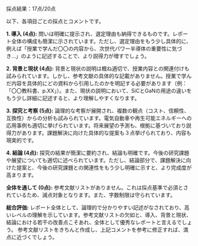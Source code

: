 採点結果：17点/20点

以下、各項目ごとの採点とコメントです。

**1. 導入 (4点):** 問いは明確に提示され、選定理由も納得できるものです。レポート全体の構成も簡潔に示されています。ただし、選定理由をもう少し具体的に、例えば「授業で学んだ〇〇の内容から、次世代パワー半導体の重要性に気づき…」のように記述することで、より説得力が増すでしょう。

**2. 背景と現状 (4点):**  背景と現状の説明は概ね適切で、授業内容との関連付けも試みられています。しかし、参考文献の具体的な記載がありません。授業で学んだ内容を具体的にどの資料から引用したのかを明記する必要があります（例：「〇〇教科書、p.XX」）。また、現状の説明において、SiCとGaNの用途の違いをもう少し詳細に記述すると、より理解しやすくなります。

**3. 探究と考察 (5点):** 論理的な考察が展開され、複数の観点（コスト、信頼性、互換性）からの分析も試みられています。電気自動車や再生可能エネルギーへの応用事例も適切に挙げられています。将来展望の予測も、根拠に基づいており説得力があります。課題解決に向けた具体的な提案も３点挙げられており、内容も現実的です。

**4. 結論 (4点):** 探究の結果が簡潔に要約され、結論も明確です。今後の研究課題や展望についても適切に述べられています。ただし、結論部分で、課題解決に向けた提案と、今後の研究課題との関連性をもう少し明確に示すと、より完成度が高まります。


**全体を通して (0点):** 参考文献リストがありません。これは採点基準で必須とされているため、減点対象となります。また、字数制限は守られています。


**総合評価:** レポート全体として、論理的で分かりやすい記述がなされており、高いレベルの理解を示しています。参考文献リストの欠如と、導入、背景と現状、結論における若干の改善点こそあれ、全体として優秀なレポートと言えるでしょう。  参考文献リストをきちんと作成し、上記コメントを参考に修正すれば、満点に近づくでしょう。
